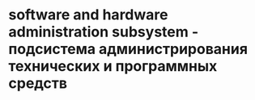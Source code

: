 # software and hardware administration subsystem - подсистема администрирования технических и программных средств
